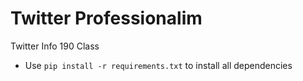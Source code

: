# Twitter Professionalim 

Twitter Info 190 Class


- Use `pip install -r requirements.txt` to install all dependencies
